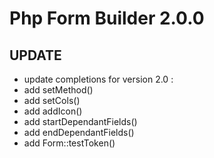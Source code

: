 # Php Form Builder 2.0.0

## UPDATE
- update completions for version 2.0 :
- add setMethod()
- add setCols()
- add addIcon()
- add startDependantFields()
- add endDependantFields()
- add Form::testToken()
